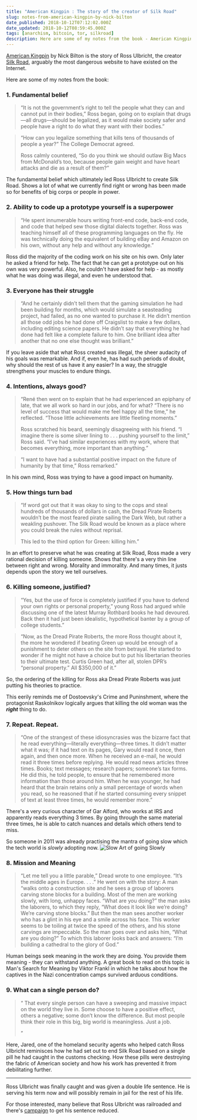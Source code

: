 ```yaml
---
title: "American Kingpin : The story of the creator of Silk Road"
slug: notes-from-american-kingpin-by-nick-bilton
date_published: 2018-10-12T07:12:02.000Z
date_updated: 2018-10-12T08:59:45.000Z
tags: [anarchism, bitcoin, tor, silkroad]
description: Here are some of my notes from the book - American Kingpin by Nick Bilton. It is the story of Ross Ulbricht, the creator Silk Road, arguably the most dangerous website to have existed on the Internet.
---
```


[American Kingpin](https://www.goodreads.com/book/show/31920777-american-kingpin)  by Nick Bilton is the story of Ross Ulbricht, the creator [Silk Road](https://en.wikipedia.org/wiki/Silk_Road_(marketplace)), arguably the most dangerous website to have existed on the Internet.

Here are some of my notes from the book:

### 1. Fundamental belief

> “It is not the government’s right to tell the people what they can and cannot put in their bodies,” Ross began, going on to explain that drugs—all drugs—should be legalized, as it would make society safer and people have a right to do what they want with their bodies.”

> “How can you legalize something that kills tens of thousands of people a year?” The College Democrat agreed.
> 
> Ross calmly countered, “So do you think we should outlaw Big Macs from McDonald’s too, because people gain weight and have heart attacks and die as a result of them?”

The fundamental belief which ultimately led Ross Ulbricht to create Silk Road. Shows a lot of what we currently find right or wrong has been made so for benefits of big corps or people in power.

### 2. Ability to code up a prototype yourself is a superpower

> “He spent innumerable hours writing front-end code, back-end code, and code that helped sew those digital dialects together. Ross was teaching himself all of these programming languages on the fly. He was technically doing the equivalent of building eBay and Amazon on his own, without any help and without any knowledge.”

Ross did the majority of the coding work on his site on his own. Only later he asked a friend for help. The fact that he can get a prototype out on his own was very powerful. Also, he couldn't have asked for help - as mostly what he was doing was illegal, and even he understood that.

### 3. Everyone has their struggle

> “And he certainly didn’t tell them that the gaming simulation he had been building for months, which would simulate a seasteading project, had failed, as no one wanted to purchase it. He didn’t mention all those odd jobs he had done off Craigslist to make a few dollars, including editing science papers. He didn’t say that everything he had done had felt like a complete failure to him. One brilliant idea after another that no one else thought was brilliant.”

If you leave aside that what Ross created was illegal, the sheer audacity of his goals was remarkable. And if, even he, has had such periods of doubt, why should the rest of us have it any easier? In a way, the struggle strengthens your muscles to endure things.

### 4. Intentions, always good?

> “René then went on to explain that he had experienced an epiphany of late, that we all work so hard in our jobs, and for what? “There is no level of success that would make me feel happy all the time,” he reflected. “Those little achievements are little fleeting moments.”
> 
> Ross scratched his beard, seemingly disagreeing with his friend. “I imagine there is some silver lining to . . . pushing yourself to the limit,” Ross said. “I’ve had similar experiences with my work, where that becomes everything, more important than anything.”

> “I want to have had a substantial positive impact on the future of humanity by that time,” Ross remarked.”

In his own mind, Ross was trying to have a good impact on humanity.

### 5. How things turn bad

> “If word got out that it was okay to sing to the cops and steal hundreds of thousands of dollars in cash, the Dread Pirate Roberts wouldn’t be the most feared pirate sailing the Dark Web, but rather a weakling pushover. The Silk Road would be known as a place where you could break the rules without reprisal.
> 
> This led to the third option for Green: killing him.”

In an effort to preserve what he was creating at Silk Road, Ross made a very rational decision of killing someone. Shows that there's a very thin line between right and wrong. Morality and immorality. And many times, it justs depends upon the story we tell ourselves.

### 6. Killing someone, justified?

> “Yes, but the use of force is completely justified if you have to defend your own rights or personal property,” young Ross had argued while discussing one of the latest Murray Rothbard books he had devoured. Back then it had just been idealistic, hypothetical banter by a group of college students.”

> “Now, as the Dread Pirate Roberts, the more Ross thought about it, the more he wondered if beating Green up would be enough of a punishment to deter others on the site from betrayal. He started to wonder if he might not have a choice but to put his libertarian theories to their ultimate test. Curtis Green had, after all, stolen DPR’s “personal property.” All $350,000 of it.”

So, the ordering of the killing for Ross aka Dread Pirate Roberts was just putting his theories to practice.

This eerily reminds me of Dostoevsky's Crime and Puninshment, where the protagonist Raskolnikov logically argues that killing the old woman was the ***right*** thing to do.

### 7. Repeat. Repeat.

> “One of the strangest of these idiosyncrasies was the bizarre fact that he read everything—literally everything—three times. It didn’t matter what it was; if it had text on its pages, Gary would read it once, then again, and then once more. When he received an e-mail, he would read it three times before replying. He would read news articles three times. Books; text messages; research papers; someone’s tax forms. He did this, he told people, to ensure that he remembered more information than those around him. When he was younger, he had heard that the brain retains only a small percentage of words when you read, so he reasoned that if he started consuming every snippet of text at least three times, he would remember more.”

There's a very curious character of Gar Alford, who works at IRS and apparently reads everything 3 times. By going through the same material three times, he is able to catch nuances and details which others tend to miss.

So someone in 2011 was already practising the mantra of going slow which the tech world is *slowly* adopting now.
![Slow](/img/2018/10/smile-breathe-and-go-slowly.jpg) Art of going Slowly 
### 8. Mission and Meaning

> “Let me tell you a little parable,” Dread wrote to one employee. “It’s the middle ages in Europe. . . .” He went on with the story: A man “walks onto a construction site and he sees a group of laborers carving stone blocks for a building. Most of the men are working slowly, with long, unhappy faces. “What are you doing?” the man asks the laborers, to which they reply, “What does it look like we’re doing? We’re carving stone blocks.” But then the man sees another worker who has a glint in his eye and a smile across his face. This worker seems to be toiling at twice the speed of the others, and his stone carvings are impeccable. So the man goes over and asks him, “What are you doing?” To which this laborer looks back and answers: “I’m building a cathedral to the glory of God.”

Human beings seek meaning in the work they are doing. You provide them meaning - they can withstand anything. A great book to read on this topic is Man's Search for Meaning by Viktor Frankl in which he talks about how the captives in the Nazi concentration camps survived arduous conditions.

### 9. What can a single person do?

> “ That every single person can have a sweeping and massive impact on the world they live in. Some choose to have a positive effect, others a negative; some don’t know the difference. But most people think their role in this big, big world is meaningless. Just a job.
> 
> ”

Here, Jared, one of the homeland security agents who helped catch Ross Ulbricht reminisces how he had set out to end Silk Road based on a single pill he had caught in the customs checking. How these pills were destroying the fabric of American society and how his work has prevented it from debilitating further.

---

Ross Ulbricht was finally caught and was given a double life sentence. He is serving his term now and will possibly remain in jail for the rest of his life.

For those interested, many believe that Ross Ulbricht was railroaded and there's [campaign](https://freeross.org/) to get his sentence reduced.
